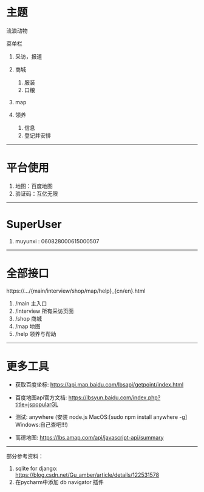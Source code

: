 # 主题
流浪动物

菜单栏
1. 采访，报道
2. 商城
   1. 服装
   2. 口粮

3. map
4. 领养
   1. 信息
   2. 登记并安排

---

# 平台使用
1. 地图：百度地图
2. 验证码：互亿无限

---

# SuperUser
1. muyunxi : 060828000615000507

---

# 全部接口
https://.../{main/interview/shop/map/help}_{cn/en}.html
1. /main 主入口
2. /interview 所有采访页面
3. /shop 商城
4. /map 地图
5. /help 领养与帮助

---

# 更多工具

* 获取百度坐标: https://api.map.baidu.com/lbsapi/getpoint/index.html

* 百度地图api官方文档: https://lbsyun.baidu.com/index.php?title=jspopularGL

* 测试: anywhere (安装 node.js MacOS:[sudo npm install anywhere -g] Windows:自己查吧!!!)

* 高德地图: https://lbs.amap.com/api/javascript-api/summary

---

部分参考资料：
1. sqlite for django: https://blog.csdn.net/Gu_amber/article/details/122531578
2. 在pycharm中添加 db navigator 插件
